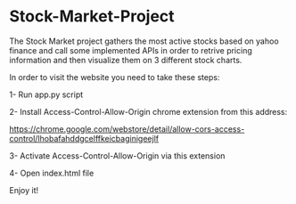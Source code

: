 # Stock-Market-Project
The Stock Market project gathers the most active stocks based on yahoo finance and call some implemented APIs in order to retrive pricing information and then visualize them on 3 different stock charts.


In order to visit the website you need to take these steps:

1- Run app.py script

2- Install Access-Control-Allow-Origin chrome extension from this address:

https://chrome.google.com/webstore/detail/allow-cors-access-control/lhobafahddgcelffkeicbaginigeejlf

3- Activate Access-Control-Allow-Origin via this extension

4- Open index.html file


Enjoy it!
